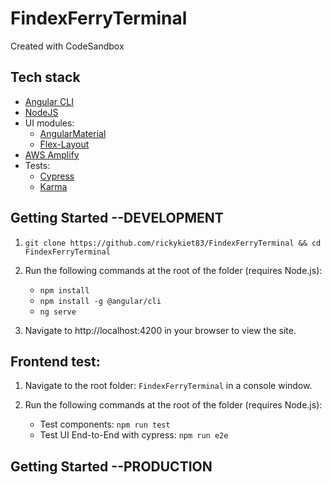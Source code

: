 # FindexFerryTerminal
Created with CodeSandbox


## Tech stack

- [Angular CLI][cli]
- [NodeJS][nodejs]
- UI modules:
  - [AngularMaterial][angular-material]
  - [Flex-Layout][angular-flex-layout]
- [AWS Amplify][aws-amplify]
- Tests:
   - [Cypress][cypress]
   - [Karma][karma]

[cli]: https://cli.angular.io/
[nodejs]: https://nodejs.org/
[angular-material]: https://material.angular.io/
[angular-flex-layout]: https://github.com/angular/flex-layout/
[aws-amplify]: https://aws.amazon.com/amplify/
[cypress]: https://www.cypress.io/
[karma]: https://karma-runner.github.io/latest/index.html


## Getting Started --DEVELOPMENT
1. `git clone https://github.com/rickykiet83/FindexFerryTerminal && cd FindexFerryTerminal`
2. Run the following commands at the root of the folder (requires Node.js):
   - `npm install`
   - `npm install -g @angular/cli`
   - `ng serve`

3. Navigate to http://localhost:4200 in your browser to view the site.

## Frontend test:

1. Navigate to the root folder: `FindexFerryTerminal` in a console window.
2. Run the following commands at the root of the folder (requires Node.js):

   - Test components: `npm run test`
   - Test UI End-to-End with cypress: `npm run e2e`


## Getting Started --PRODUCTION
[findex]: https://main.d56onsod8h3kh.amplifyapp.com/ferry-terminal